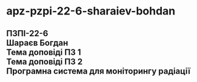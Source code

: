 # apz-pzpi-22-6-sharaiev-bohdan  
ПЗПІ-22-6  
Шараєв Богдан  
Тема доповіді ПЗ 1  
Тема доповіді ПЗ 2  
Програмна система для моніторингу радіації  
---
